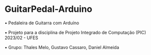 # GuitarPedal-Arduino

• Pedaleira de Guitarra com Arduíno

• Projeto para a disciplina de Projeto Integrado de Computação (PIC) 2023/02 - UFES

• Grupo: Thales Melo, Gustavo Cassaro, Daniel Almeida
